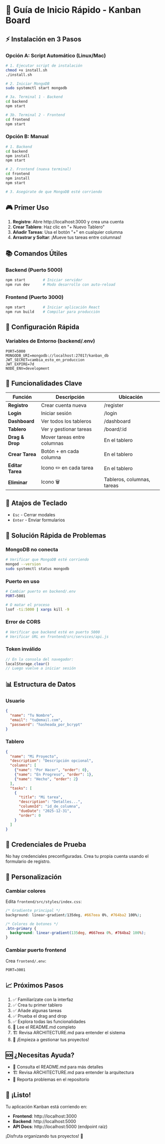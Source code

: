 # 🚀 Guía de Inicio Rápido - Kanban Board

## ⚡ Instalación en 3 Pasos

### Opción A: Script Automático (Linux/Mac)

```bash
# 1. Ejecutar script de instalación
chmod +x install.sh
./install.sh

# 2. Iniciar MongoDB
sudo systemctl start mongodb

# 3a. Terminal 1 - Backend
cd backend
npm start

# 3b. Terminal 2 - Frontend
cd frontend
npm start
```

### Opción B: Manual

```bash
# 1. Backend
cd backend
npm install
npm start

# 2. Frontend (nueva terminal)
cd frontend
npm install
npm start

# 3. Asegúrate de que MongoDB esté corriendo
```

## 🎮 Primer Uso

1. **Registro**: Abre http://localhost:3000 y crea una cuenta
2. **Crear Tablero**: Haz clic en "+ Nuevo Tablero"
3. **Añadir Tareas**: Usa el botón "+" en cualquier columna
4. **Arrastrar y Soltar**: ¡Mueve tus tareas entre columnas!

## 📚 Comandos Útiles

### Backend (Puerto 5000)
```bash
npm start        # Iniciar servidor
npm run dev      # Modo desarrollo con auto-reload
```

### Frontend (Puerto 3000)
```bash
npm start        # Iniciar aplicación React
npm run build    # Compilar para producción
```

## 🔧 Configuración Rápida

### Variables de Entorno (backend/.env)
```env
PORT=5000
MONGODB_URI=mongodb://localhost:27017/kanban_db
JWT_SECRET=cambia_esto_en_produccion
JWT_EXPIRE=7d
NODE_ENV=development
```

## 🎯 Funcionalidades Clave

| Función | Descripción | Ubicación |
|---------|-------------|-----------|
| **Registro** | Crear cuenta nueva | /register |
| **Login** | Iniciar sesión | /login |
| **Dashboard** | Ver todos los tableros | /dashboard |
| **Tablero** | Ver y gestionar tareas | /board/:id |
| **Drag & Drop** | Mover tareas entre columnas | En el tablero |
| **Crear Tarea** | Botón + en cada columna | En el tablero |
| **Editar Tarea** | Icono ✏️ en cada tarea | En el tablero |
| **Eliminar** | Icono 🗑️ | Tableros, columnas, tareas |

## 📱 Atajos de Teclado

- `Esc` - Cerrar modales
- `Enter` - Enviar formularios

## 🐛 Solución Rápida de Problemas

### MongoDB no conecta
```bash
# Verificar que MongoDB esté corriendo
mongod --version
sudo systemctl status mongodb
```

### Puerto en uso
```bash
# Cambiar puerto en backend/.env
PORT=5001

# O matar el proceso
lsof -ti:5000 | xargs kill -9
```

### Error de CORS
```bash
# Verificar que backend esté en puerto 5000
# Verificar URL en frontend/src/services/api.js
```

### Token inválido
```javascript
// En la consola del navegador:
localStorage.clear()
// Luego vuelve a iniciar sesión
```

## 📊 Estructura de Datos

### Usuario
```json
{
  "name": "Tu Nombre",
  "email": "tu@email.com",
  "password": "hasheada_por_bcrypt"
}
```

### Tablero
```json
{
  "name": "Mi Proyecto",
  "description": "Descripción opcional",
  "columns": [
    {"name": "Por Hacer", "order": 0},
    {"name": "En Progreso", "order": 1},
    {"name": "Hecho", "order": 2}
  ],
  "tasks": [
    {
      "title": "Mi tarea",
      "description": "Detalles...",
      "columnId": "id_de_columna",
      "dueDate": "2025-12-31",
      "order": 0
    }
  ]
}
```

## 🔐 Credenciales de Prueba

No hay credenciales preconfiguradas. Crea tu propia cuenta usando el formulario de registro.

## 🎨 Personalización

### Cambiar colores
Edita `frontend/src/styles/index.css`:
```css
/* Gradiente principal */
background: linear-gradient(135deg, #667eea 0%, #764ba2 100%);

/* Colores de botones */
.btn-primary {
  background: linear-gradient(135deg, #667eea 0%, #764ba2 100%);
}
```

### Cambiar puerto frontend
Crea `frontend/.env`:
```
PORT=3001
```

## 📈 Próximos Pasos

1. ✅ Familiarízate con la interfaz
2. ✅ Crea tu primer tablero
3. ✅ Añade algunas tareas
4. ✅ Prueba el drag and drop
5. ✅ Explora todas las funcionalidades
6. 📖 Lee el README.md completo
7. 🏗️ Revisa ARCHITECTURE.md para entender el sistema
8. 🚀 ¡Empieza a gestionar tus proyectos!

## 🆘 ¿Necesitas Ayuda?

- 📖 Consulta el README.md para más detalles
- 🏗️ Revisa ARCHITECTURE.md para entender la arquitectura
- 🐛 Reporta problemas en el repositorio

## 🎉 ¡Listo!

Tu aplicación Kanban está corriendo en:
- **Frontend**: http://localhost:3000
- **Backend**: http://localhost:5000
- **API Docs**: http://localhost:5000 (endpoint raíz)

¡Disfruta organizando tus proyectos! 🎯
